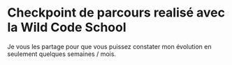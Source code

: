 # Checkpoint de parcours realisé avec la Wild Code School
  Je vous les partage pour que vous puissez constater mon évolution en seulement quelques semaines / mois.
